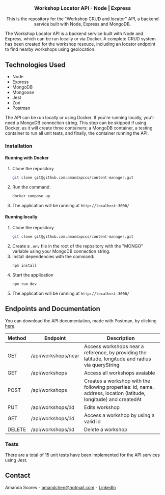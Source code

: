 <!-- PROJECT -->
<br />
<div align="center">
<h3 align="center">Workshop Locator API - Node | Express</h3>

  <p align="center">
    This is the repository for the "Workshop CRUD and locator" API, a backend service built with Node, Express and MongoDB.
  </p>
</div>
<!-- ABOUT THE PROJECT -->
The Workshop Locator API is a backend service built with Node and Express, which can be run locally or via Docker. A complete CRUD system has been created for the workshop resouce, including an locator endpoint to find nearby workshops using geolocation.
<br />

<!-- TECHNOLOGIES USED -->
## Technologies Used

* Node
* Express
* MongoDB
* Mongoose
* Jest
* Zod
* Postman

<!-- GETTING STARTED -->

The API can be run locally or using Docker. If you're running locally, you'll need a MongoDB connection string. This step can be skipped if using Docker, as it will create three containers: a MongoDB container, a testing container to run all unit tests, and finally, the container running the API.


### Installation

#### Running with Docker

1. Clone the repository
   ```sh
   git clone git@github.com:amandapccs/content-manager.git
   ```
2. Run the command:
   ```sh
   docker compose up
   ```
3. The application will be running at `http://localhost:3000/`

#### Running locally

1. Clone the repository
   ```sh
   git clone git@github.com:amandapccs/content-manager.git
   ```
2. Create a `.env` file in the root of the repository with the "MONGO" variable using your MongoDB connection string.
3. Install dependencies with the command:
   ```sh
   npm install
   ```
4. Start the application
   ```sh
   npm run dev
   ```
5. The application will be running at `http://localhost:3000/`

## Endpoints and Documentation
You can download the API documentation, made with Postman, by clicking <a href="https://api.postman.com/collections/22918885-921373f4-b630-4a4e-8667-fd35d785e386?access_key=PMAT-01J5YKJCZCQJRXM1GGXPWZ7FAE">here</a>.

| Method | Endpoint          | Description                                                                                   |
|--------|--------------------|-----------------------------------------------------------------------------------------------|
| GET    | /api/workshops/near       | Access workshops near a reference, by providing the latitude, longitude and radius via queryString                                |
| GET    | /api/workshops       | Access all workshops avaiable                              |
| POST   | /api/workshops             | Creates a workshop with the following properties: id, name, address, location (latitude, longitude) and createdAt |
| PUT    | /api/workshops/:id         | Edits workshop                                                                                   |
| GET    | /api/workshops/:id         | Access a workshop by using a valid id                                                                                |
| DELETE | /api/workshops/:id         | Delete a workshop                                                                           |

### Tests
There are a total of 15 unit tests have been implemented for the API services using Jest.


<!-- CONTACT -->
## Contact

Amanda Soares - amandchen@hotmail.com - <a href="https://www.linkedin.com/in/amandapccs/">LinkedIn</a>